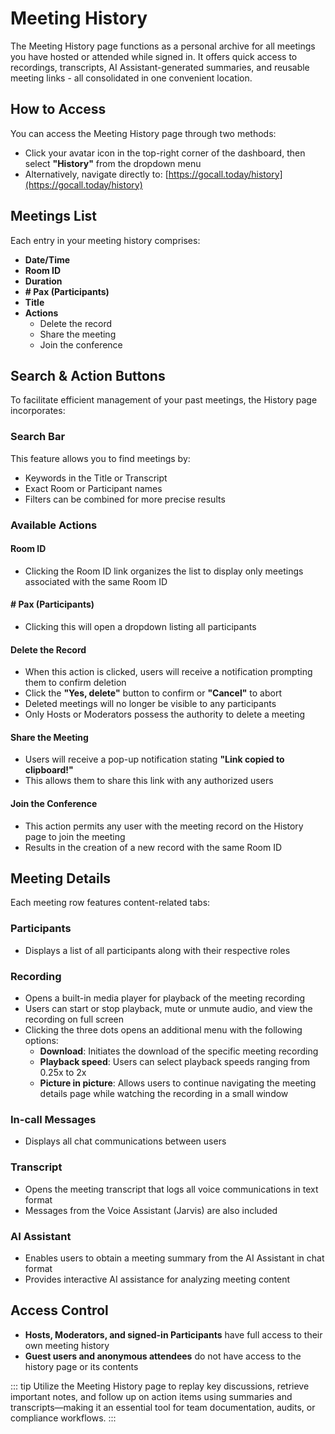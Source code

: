 # Meeting History

The Meeting History page functions as a personal archive for all meetings you have hosted or attended while signed in. It offers quick access to recordings, transcripts, AI Assistant-generated summaries, and reusable meeting links - all consolidated in one convenient location.

## How to Access

You can access the Meeting History page through two methods:

- Click your avatar icon in the top-right corner of the dashboard, then select **"History"** from the dropdown menu
- Alternatively, navigate directly to: [https://gocall.today/history](https://gocall.today/history)

## Meetings List

Each entry in your meeting history comprises:

- **Date/Time**
- **Room ID**
- **Duration**
- **# Pax (Participants)**
- **Title**
- **Actions**
  - Delete the record
  - Share the meeting
  - Join the conference

## Search & Action Buttons

To facilitate efficient management of your past meetings, the History page incorporates:

### Search Bar

This feature allows you to find meetings by:

- Keywords in the Title or Transcript
- Exact Room or Participant names
- Filters can be combined for more precise results

### Available Actions

#### Room ID

- Clicking the Room ID link organizes the list to display only meetings associated with the same Room ID

#### # Pax (Participants)

- Clicking this will open a dropdown listing all participants

#### Delete the Record

- When this action is clicked, users will receive a notification prompting them to confirm deletion
- Click the **"Yes, delete"** button to confirm or **"Cancel"** to abort
- Deleted meetings will no longer be visible to any participants
- Only Hosts or Moderators possess the authority to delete a meeting

#### Share the Meeting

- Users will receive a pop-up notification stating **"Link copied to clipboard!"**
- This allows them to share this link with any authorized users

#### Join the Conference

- This action permits any user with the meeting record on the History page to join the meeting
- Results in the creation of a new record with the same Room ID

## Meeting Details

Each meeting row features content-related tabs:

### Participants

- Displays a list of all participants along with their respective roles

### Recording

- Opens a built-in media player for playback of the meeting recording
- Users can start or stop playback, mute or unmute audio, and view the recording on full screen
- Clicking the three dots opens an additional menu with the following options:
  - **Download**: Initiates the download of the specific meeting recording
  - **Playback speed**: Users can select playback speeds ranging from 0.25x to 2x
  - **Picture in picture**: Allows users to continue navigating the meeting details page while watching the recording in a small window

### In-call Messages

- Displays all chat communications between users

### Transcript

- Opens the meeting transcript that logs all voice communications in text format
- Messages from the Voice Assistant (Jarvis) are also included

### AI Assistant

- Enables users to obtain a meeting summary from the AI Assistant in chat format
- Provides interactive AI assistance for analyzing meeting content

## Access Control

- **Hosts, Moderators, and signed-in Participants** have full access to their own meeting history
- **Guest users and anonymous attendees** do not have access to the history page or its contents

::: tip
Utilize the Meeting History page to replay key discussions, retrieve important notes, and follow up on action items using summaries and transcripts—making it an essential tool for team documentation, audits, or compliance workflows.
:::
